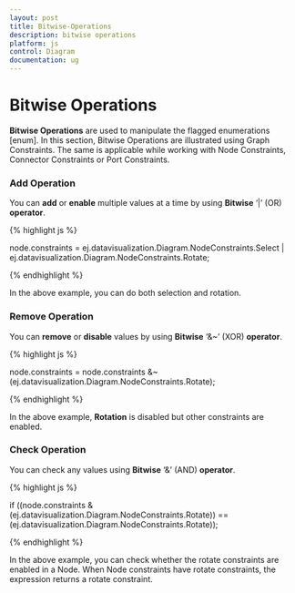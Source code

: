 ```yaml
---
layout: post
title: Bitwise-Operations
description: bitwise operations
platform: js
control: Diagram
documentation: ug
---
```


# Bitwise Operations

**Bitwise Operations** are used to manipulate the flagged enumerations \[enum\]. In this section, Bitwise Operations are illustrated using Graph Constraints. The same is applicable while working with Node Constraints, Connector Constraints or Port Constraints.

### Add Operation

You can **add** or **enable** multiple values at a time by using **Bitwise** ‘\|’ (OR) **operator**.

{% highlight js %}

node.constraints = ej.datavisualization.Diagram.NodeConstraints.Select | ej.datavisualization.Diagram.NodeConstraints.Rotate;

{% endhighlight %}

In the above example, you can do both selection and rotation.

### Remove Operation

You can **remove** or **disable** values by using **Bitwise** ‘&#x0026;&#x007E;’ (XOR) **operator**.

{% highlight js %}

node.constraints = node.constraints &~ (ej.datavisualization.Diagram.NodeConstraints.Rotate);

{% endhighlight %}

In the above example, **Rotation** is disabled but other constraints are enabled.

### Check Operation 

You can check any values using **Bitwise** ‘&’ (AND) **operator**.

{% highlight js %}

if ((node.constraints & (ej.datavisualization.Diagram.NodeConstraints.Rotate)) == (ej.datavisualization.Diagram.NodeConstraints.Rotate));

{% endhighlight %}

In the above example, you can check whether the rotate constraints are enabled in a Node. When Node constraints have rotate constraints, the expression returns a rotate constraint.
